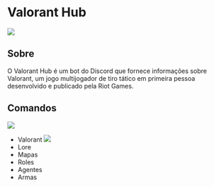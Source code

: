 # Valorant Hub

![](https://s3.gifyu.com/images/ezgif.com-cropc05886a0bfb9f6a6.gif)

## Sobre

O Valorant Hub é um bot do Discord que fornece informações sobre Valorant, um jogo multijogador de tiro tático em primeira pessoa desenvolvido e publicado pela Riot Games.

## Comandos

![](https://gifyu.com/images/ezgif.com-crop-1.gif)

- Valorant
![](https://www.imagemhost.com.br/images/2023/03/05/valorant.png)
- Lore
- Mapas
- Roles
- Agentes
- Armas

